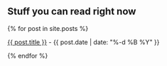 ## Stuff you can read right now
{% for post in site.posts %}
<p><a href="{{ post.url }}">{{ post.title }}</a> - {{ post.date | date: "%-d %B %Y" }}</p>
{% endfor %}
